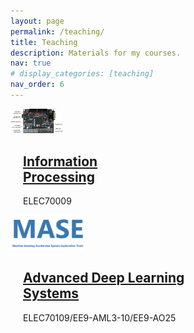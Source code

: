 ```yaml
---
layout: page
permalink: /teaching/
title: Teaching
description: Materials for my courses.
nav: true
# display_categories: [teaching]
nav_order: 6
---
```

<head>
  <style>
    .container {
      display: flex;
      flex-wrap: wrap;
    }

    .project {
      width: 100%;
      display: flex;
      align-items: center;
      margin-bottom: 20px;
    }

    .image {
      width: 30%;
    }

    .image img {
      max-width: 100%;
      max-height: 100%;
      object-fit: contain;
    }

    .text {
      width: 70%;
      padding: 0 20px;
    }
  </style>
</head>
<body>
  <div class="container">
    <div class="project">
      <div class="image">
        <img src="/assets/img/altera_max10.png">
      </div>
      <div class="text">
        <h2><a href="/teaching/info_process">Information Processing</a></h2>
        <p>ELEC70009</p>
      </div>
    </div>
    <div class="project">
      <div class="image">
        <img src="/assets/img/mase.png">
      </div>
      <div class="text">
        <h2><a href="/teaching/adls">Advanced Deep Learning Systems</a></h2>
        <p>ELEC70109/EE9-AML3-10/EE9-AO25</p>
      </div>
    </div>
    <!-- Add more project previews here -->
  </div>
</body>

<!-- [Information Processing](/teaching/info_process) (ELEC70009)

[Advanced Deep Learning Systems](/teaching/adls) (ELEC70109/EE9-AML3-10/EE9-AO25) -->

<!-- <div class="container">
	<div class="image">
		<img src="/assets/img/altera_max10.png">
	</div>
	<div class="text">
		<h2><a href="/teaching/info_process">Information Processing</a></h2>
		<p>ELEC70009</p>
</div>


<div class="container">
 <div class="image">
  <img src="/assets/img/mase.png">
 </div>
 <div class="text">
  <h2><a href="/teaching/adls">Advanced Deep Learning Systems</a></h2>
  <p>ELEC70109/EE9-AML3-10/EE9-AO25</p>
</div> -->
